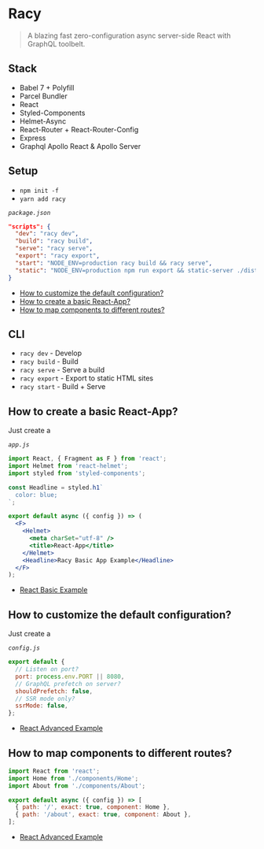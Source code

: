 # Racy

> A blazing fast zero-configuration async server-side React with GraphQL toolbelt.

## Stack

- Babel 7 + Polyfill
- Parcel Bundler
- React
- Styled-Components
- Helmet-Async
- React-Router + React-Router-Config
- Express
- Graphql Apollo React & Apollo Server

## Setup

- `npm init -f`
- `yarn add racy`

_`package.json`_

```json
"scripts": {
  "dev": "racy dev",
  "build": "racy build",
  "serve": "racy serve",
  "export": "racy export",
  "start": "NODE_ENV=production racy build && racy serve",
  "static": "NODE_ENV=production npm run export && static-server ./dist"
}
```

- [How to customize the default configuration?](#how-to-customize-the-default-configuration)
- [How to create a basic React-App?](#how-to-create-a-basic-react-app)
- [How to map components to different routes?](#how-to-map-components-to-different-routes)

## CLI

- `racy dev` - Develop
- `racy build` - Build
- `racy serve` - Serve a build
- `racy export` - Export to static HTML sites
- `racy start` - Build + Serve

## How to create a basic React-App?

Just create a

_`app.js`_

```jsx
import React, { Fragment as F } from 'react';
import Helmet from 'react-helmet';
import styled from 'styled-components';

const Headline = styled.h1`
  color: blue;
`;

export default async ({ config }) => (
  <F>
    <Helmet>
      <meta charSet="utf-8" />
      <title>React-App</title>
    </Helmet>
    <Headline>Racy Basic App Example</Headline>
  </F>
);
```

- [React Basic Example](examples/react-basic/README.md)

## How to customize the default configuration?

Just create a

_`config.js`_

```javascript
export default {
  // Listen on port?
  port: process.env.PORT || 8080,
  // GraphQL prefetch on server?
  shouldPrefetch: false,
  // SSR mode only?
  ssrMode: false,
};
```

- [React Advanced Example](examples/react-advanced/README.md)

## How to map components to different routes?

```jsx
import React from 'react';
import Home from './components/Home';
import About from './components/About';

export default async ({ config }) => [
  { path: '/', exact: true, component: Home },
  { path: '/about', exact: true, component: About },
];
```

- [React Advanced Example](examples/react-advanced/README.md)
